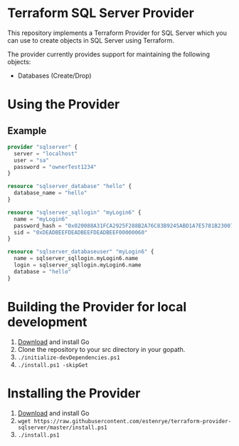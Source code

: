 # Terraform SQL Server Provider

This repository implements a Terraform Provider for SQL Server which you can 
use to create objects in SQL Server using Terraform.

The provider currently provides support for maintaining the following objects:

* Databases (Create/Drop)

# Using the Provider

## Example

```terraform
provider "sqlserver" {
  server = "localhost"
  user = "sa"
  password = "ownerTest1234"
}

resource "sqlserver_database" "hello" {
  database_name = "hello"
}

resource "sqlserver_sqllogin" "myLogin6" {
  name = "myLogin6"
  password_hash = "0x020088A31FCA2925F288B2A76C83B9245ABD1A7E5781B2300788B5B5E019D8439EB79D6B2F77553181F4F80BC4617F7731EDE21D59F80CC641BA7D2A79680A555453D0AC9795"
  sid = "0xDEADBEEFDEADBEEFDEADBEEF00000060"
}

resource "sqlserver_databaseuser" "myLogin6" {
  name = sqlserver_sqllogin.myLogin6.name
  login = sqlserver_sqllogin.myLogin6.name
  database = "hello"
}
```

# Building the Provider for local development

1. [Download](https://golang.org/) and install Go
2. Clone the repository to your src directory in your gopath.
3. `./initialize-devDependencies.ps1`
4. `./install.ps1 -skipGet`

# Installing the Provider

1. [Download](https://golang.org/) and install Go
2. `wget https://raw.githubusercontent.com/estenrye/terraform-provider-sqlserver/master/install.ps1`
3. `./install.ps1`

